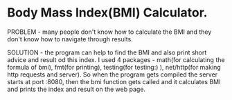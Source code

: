 # Body Mass Index(BMI) Calculator. 

PROBLEM - many people don't know how to calculate the BMI and they don't know how to navigate through results.

SOLUTION - the program can help to find the BMI and also print short advice and result od this index. 
I used 4 packages - math(for calculating the formula of bmi), fmt(for printing), testing(for testing:) ), net/http(for making http requests and server).
So when the program gets compiled the server starts at port :8080, then the bmi function gets called and it calculates BMI and prints the index and result on the web page. 
